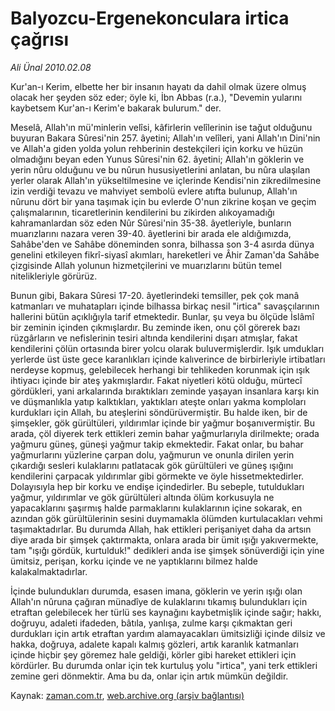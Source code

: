 # Balyozcu-Ergenekonculara irtica çağrısı

*Ali Ünal 2010.02.08*

<tr><td class="metin" colspan="2" style="padding-top: 20px; padding-left: 5px; ">Kur'an-ı Kerim, elbette her bir insanın hayatı da dahil olmak üzere olmuş olacak her şeyden söz eder; öyle ki, İbn Abbas (r.a.), "Devemin yularını kaybetsem Kur'an-ı Kerim'e bakarak bulurum." der.</td></tr><tr><td class="metin" colspan="2" style="padding-top: 20px; padding-left: 5px; "><p>Meselâ, Allah'ın mü'minlerin velîsi, kâfirlerin velîlerinin ise tağut olduğunu buyuran Bakara Sûresi'nin 257. âyetini; Allah'ın velîleri, yani Allah'ın Dini'nin ve Allah'a giden yolda yolun rehberinin destekçileri için korku ve hüzün olmadığını beyan eden Yunus Sûresi'nin 62. âyetini; Allah'ın göklerin ve yerin nûru olduğunu ve bu nûrun hususiyetlerini anlatan, bu nûra ulaşılan yerler olarak Allah'ın yükseltilmesine ve içlerinde Kendisi'nin zikredilmesine izin verdiği tevazu ve mahviyet sembolü evlere atıfta bulunup, Allah'ın nûrunu dört bir yana taşımak için bu evlerde O'nun zikrine koşan ve geçim çalışmalarının, ticaretlerinin kendilerini bu zikirden alıkoyamadığı kahramanlardan söz eden Nûr Sûresi'nin 35-38. âyetleriyle, bunların muarızlarını nazara veren 39-40. âyetlerini bir arada ele aldığımızda, Sahâbe'den ve Sahâbe döneminden sonra, bilhassa son 3-4 asırda dünya genelini etkileyen fikrî-siyasî akımları, hareketleri ve Âhir Zaman'da Sahâbe çizgisinde Allah yolunun hizmetçilerini ve muarızlarını bütün temel nitelikleriyle görürüz.
<p>Bunun gibi, Bakara Sûresi 17-20. âyetlerindeki temsiller, pek çok manâ katmanları ve muhatapları içinde bilhassa birkaç nesil "irtica" savaşçılarının hallerini bütün açıklığıyla tarif etmektedir. Bunlar, şu veya bu ölçüde İslâmî bir zeminin içinden çıkmışlardır. Bu zeminde iken, onu çöl görerek bazı rüzgârların ve nefislerinin tesiri altında kendilerini dışarı atmışlar, fakat kendilerini çölün ortasında birer yolcu olarak buluvermişlerdir. Işık umdukları yerlerde üst üste gece karanlıkları içinde kalıverince de birbirleriyle irtibatları nerdeyse kopmuş, gelebilecek herhangi bir tehlikeden korunmak için ışık ihtiyacı içinde bir ateş yakmışlardır. Fakat niyetleri kötü olduğu, mürtecî gördükleri, yani arkalarında bıraktıkları zeminde yaşayan insanlara karşı kin ve düşmanlıkla yatıp kalktıkları, yaktıkları ateşte onları yakma komploları kurdukları için Allah, bu ateşlerini söndürüvermiştir. Bu halde iken, bir de şimşekler, gök gürültüleri, yıldırımlar içinde bir yağmur boşanıvermiştir. Bu arada, çöl diyerek terk ettikleri zemin bahar yağmurlarıyla dirilmekte; orada yağmuru güneş, güneşi yağmur takip ekmektedir. Fakat onlar, bu bahar yağmurlarını yüzlerine çarpan dolu, yağmurun ve onunla dirilen yerin çıkardığı sesleri kulaklarını patlatacak gök gürültüleri ve güneş ışığını kendilerini çarpacak yıldırımlar gibi görmekte ve öyle hissetmektedirler. Dolayısıyla hep bir korku ve endişe içindedirler. Bu sebeple, tutuldukları yağmur, yıldırımlar ve gök gürültüleri altında ölüm korkusuyla ne yapacaklarını şaşırmış halde parmaklarını kulaklarının içine sokarak, en azından gök gürültülerinin sesini duymamakla ölümden kurtulacakları vehmi taşımaktadırlar. Bu durumda Allah, hak ettikleri perişaniyet daha da artsın diye arada bir şimşek çaktırmakta, onlara arada bir ümit ışığı yakıvermekte, tam "ışığı gördük, kurtulduk!" dedikleri anda ise şimşek sönüverdiği için yine ümitsiz, perişan, korku içinde ve ne yaptıklarını bilmez halde kalakalmaktadırlar.
<p>İçinde bulundukları durumda, esasen imana, göklerin ve yerin ışığı olan Allah'ın nûruna çağıran münadîye de kulaklarını tıkamış bulundukları için etraftan gelebilecek her türlü ses kaynağını kaybetmişlik içinde sağır; hakkı, doğruyu, adaleti ifadeden, bâtıla, yanlışa, zulme karşı çıkmaktan geri durdukları için artık etraftan yardım alamayacakları ümitsizliği içinde dilsiz ve hakka, doğruya, adalete kapalı kalmış gözleri, artık karanlık katmanları içinde hiçbir şey göremez hale geldiği, körler gibi hareket ettikleri için kördürler. Bu durumda onlar için tek kurtuluş yolu "irtica", yani terk ettikleri zemine geri dönmektir. Ama bu da, onlar için artık mümkün değildir. <br/></p></p></p></td></tr>

Kaynak: [zaman.com.tr](http://zaman.com.tr/yazar.do?yazino=949177), [web.archive.org (arşiv bağlantısı)](http://web.archive.org/web/20100422214001/http://www.zaman.com.tr:80/yazar.do?yazino=949177)
